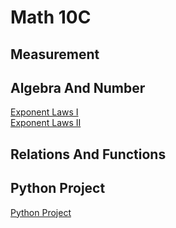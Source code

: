 # Math 10C 

## Measurement 
## Algebra And Number 
<a href="https://mrfanning.github.io/ExponentLaws/AN3I.pdf"> Exponent Laws I </a>
<br>
<a href="https://mrfanning.github.io/ExponentLaws/AN3II.pdf"> Exponent Laws II </a>
## Relations And Functions 

## Python Project
<a href="https://mrfanning.github.io/ExponentLaws/AN3II.pdf"> Python Project </a> <br> 
